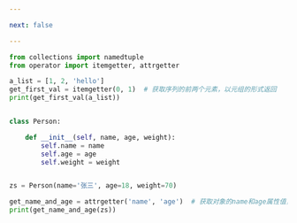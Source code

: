 ```yaml
---

next: false

---
```




<BlogInfo id="787" title="6.itemgetter和attrgetter" author="白日梦想猿" pv=0 read_times=0 pre_cost_time="0分23秒" category="一等函数" tag_list="['一等函数']" create_time="2022.03.10 17:46:08" update_time="2022.03.10 18:09:14" />

```python
from collections import namedtuple
from operator import itemgetter, attrgetter

a_list = [1, 2, 'hello']
get_first_val = itemgetter(0, 1)  # 获取序列的前两个元素，以元组的形式返回
print(get_first_val(a_list))


class Person:

    def __init__(self, name, age, weight):
        self.name = name
        self.age = age
        self.weight = weight


zs = Person(name='张三', age=18, weight=70)

get_name_and_age = attrgetter('name', 'age')  # 获取对象的name和age属性值，以元组的形式返回
print(get_name_and_age(zs))

```



<ActionBox />
